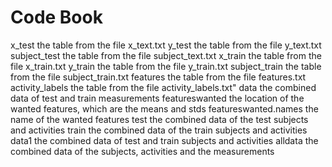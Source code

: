 # Code Book
x_test			the table from the file x_text.txt
y_test			the table from the file y_text.txt
subject_test		the table from the file subject_text.txt
x_train			the table from the file x_train.txt
y_train			the table from the file y_train.txt
subject_train		the table from the file subject_train.txt
features		the table from the file features.txt
activity_labels 	the table from the file activity_labels.txt"
data			the combined data of test and train measurements
featureswanted		the location of the wanted features, which are the means and stds
featureswanted.names	the name of the wanted features
test			the combined data of the test subjects and activities
train			the combined data of the train subjects and activities
data1			the combined data of test and train subjects and activities
alldata			the combined data of the subjects, activities and the measurements